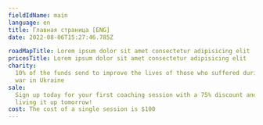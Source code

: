 ```yaml
---
fieldIdName: main
language: en
title: Главная страница [ENG]
date: 2022-08-06T15:27:46.785Z

roadMapTitle: Lorem ipsum dolor sit amet consectetur adipisicing elit
pricesTitle: Lorem ipsum dolor sit amet consectetur adipisicing elit
charity:
  10% of the funds send to improve the lives of those who suffered during the
  war in Ukraine
sale:
  Sign up today for your first coaching session with a 75% discount and start
  living it up tomorrow!
cost: The cost of a single session is $100
---
```

